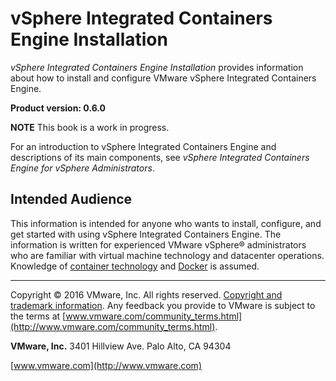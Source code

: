 # vSphere Integrated Containers Engine Installation

*vSphere Integrated Containers Engine Installation* provides information about how to install and configure VMware vSphere Integrated Containers Engine.

**Product version: 0.6.0**

**NOTE**  This book is a work in progress.

For an introduction to vSphere Integrated Containers Engine and descriptions of its main components, see *vSphere Integrated Containers Engine for vSphere Administrators*.

## Intended Audience

This information is intended for anyone who wants to install, configure, and get started with using vSphere Integrated Containers Engine. The information is written for experienced VMware vSphere&reg; administrators who are familiar with virtual machine technology and datacenter operations. Knowledge of [container technology](https://en.wikipedia.org/wiki/Operating-system-level_virtualization) and [Docker](https://docs.docker.com/) is assumed.

----------

Copyright &copy; 2016 VMware, Inc. All rights reserved. [Copyright and trademark information](http://pubs.vmware.com/copyright-trademark.html). Any feedback you provide to VMware is subject to the terms at [www.vmware.com/community_terms.html](http://www.vmware.com/community_terms.html).

**VMware, Inc.**
3401 Hillview Ave.
Palo Alto, CA 94304

[www.vmware.com](http://www.vmware.com)
